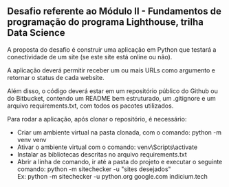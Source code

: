 ## Desafio referente ao Módulo II - Fundamentos de programação do programa Lighthouse, trilha Data Science

A proposta do desafio é construir uma aplicação em Python que testará a conectividade de um site (se este site está online ou não).

A aplicação deverá permitir receber um ou mais URLs como argumento e retornar o status de cada website.

Além disso, o código deverá estar em um repositório público do Github ou do Bitbucket, contendo um README bem estruturado, um .gitignore e um arquivo requirements.txt, com todos os pacotes utilizados.

Para rodar a aplicação, após clonar o repositório, é necessário:
* Criar um ambiente virtual na pasta clonada, com o comando: python -m venv venv
* Ativar o ambiente virtual com o comando: venv\Scripts\activate
* Instalar as bibliotecas descritas no arquivo requirements.txt
* Abrir a linha de comando, ir até a pasta do projeto e executar o seguinte comando: python -m sitechecker -u "sites desejados"<br/>
    Ex: python -m sitechecker -u python.org google.com indicium.tech